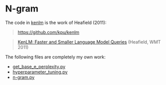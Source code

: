 # N-gram

The code in [kenlm](kenlm) is the work of Heafield (2011):

> https://github.com/kpu/kenlm 

> [KenLM: Faster and Smaller Language Model Queries](https://aclanthology.org/W11-2123) (Heafield, WMT 2011)

The following files are completely my own work: 
* [get_base_e_perplexity.py](get_base_e_perplexity.py)
* [hyperparameter_tuning.py](hyperparameter_tuning.py)
* [n-gram.py](n-gram.py)